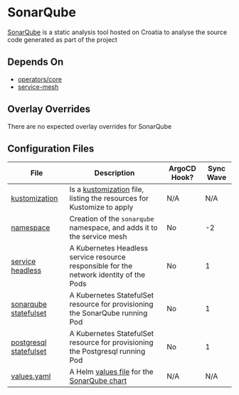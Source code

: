 # SonarQube

[SonarQube](https://www.sonarsource.com/products/sonarqube/) is a static analysis tool hosted on Croatia to analyse the source code generated as part of the project

## Depends On

- [operators/core](https://bitbucket.projectcroatia.cloud/projects/DIG/repos/croatia-components/browse/operators/core)
- [service-mesh](https://bitbucket.projectcroatia.cloud/projects/DIG/repos/croatia-components/browse/service-mesh)

## Overlay Overrides

There are no expected overlay overrides for SonarQube

## Configuration Files

| File | Description | ArgoCD Hook? | Sync Wave |
| ---- | ----------- | ------------ | --------- |
| [kustomization](https://bitbucket.projectcroatia.cloud/projects/DIG/repos/croatia-components/browse/sonarqube/kustomization.yaml) | Is a [kustomization](https://kubernetes.io/docs/tasks/manage-kubernetes-objects/kustomization/#kustomize-feature-list) file, listing the resources for Kustomize to apply | N/A | N/A |
| [namespace](https://bitbucket.projectcroatia.cloud/projects/DIG/repos/croatia-components/browse/sonarqube/namespace.yaml) | Creation of the `sonarqube` namespace, and adds it to the service mesh | No | -2 |
| [service headless](https://bitbucket.projectcroatia.cloud/projects/DIG/repos/croatia-components/browse/sonarqube/sonarqube-svc-headless.yaml) | A Kubernetes Headless service resource responsible for the network identity of the Pods | No | 1 |
| [sonarqube statefulset](https://bitbucket.projectcroatia.cloud/projects/DIG/repos/croatia-components/browse/sonarqube/sonarqube-statefulset.yaml) | A Kubernetes StatefulSet resource for provisioning the SonarQube running Pod | No | 1 |
| [postgresql statefulset](https://bitbucket.projectcroatia.cloud/projects/DIG/repos/croatia-components/browse/sonarqube/postgresql-statefulset.yaml) | A Kubernetes StatefulSet resource for provisioning the Postgresql running Pod | No | 1 |
| [values.yaml](https://bitbucket.projectcroatia.cloud/projects/DIG/repos/croatia-components/browse/sonarqube/values.yaml) | A Helm [values file](https://helm.sh/docs/chart_template_guide/values_files/) for the [SonarQube chart](https://github.com/SonarSource/helm-chart-sonarqube) | N/A | N/A |
